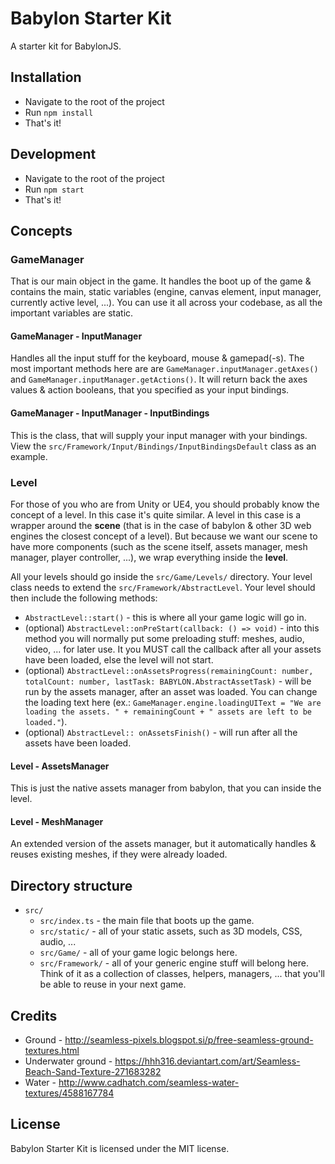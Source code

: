 # Babylon Starter Kit
A starter kit for BabylonJS.


## Installation

* Navigate to the root of the project
* Run `npm install`
* That's it!


## Development

* Navigate to the root of the project
* Run `npm start`
* That's it!


## Concepts

### GameManager

That is our main object in the game. It handles the boot up of the game & contains the main, static variables (engine, canvas element, input manager, currently active level, ...). You can use it all across your codebase, as all the important variables are static.


#### GameManager - InputManager

Handles all the input stuff for the keyboard, mouse & gamepad(-s). The most important methods here are are `GameManager.inputManager.getAxes()` and `GameManager.inputManager.getActions()`. It will return back the axes values & action booleans, that you specified as your input bindings.


#### GameManager - InputManager - InputBindings

This is the class, that will supply your input manager with your bindings. View the `src/Framework/Input/Bindings/InputBindingsDefault` class as an example.


### Level

For those of you who are from Unity or UE4, you should probably know the concept of a level. In this case it's quite similar. A level in this case is a wrapper around the **scene** (that is in the case of babylon & other 3D web engines the closest concept of a level). But because we want our scene to have more components (such as the scene itself, assets manager, mesh manager, player controller, ...), we wrap everything inside the **level**.

All your levels should go inside the `src/Game/Levels/` directory. Your level class needs to extend the `src/Framework/AbstractLevel`. Your level should then include the following methods:

* `AbstractLevel::start()` - this is where all your game logic will go in.
* (optional) `AbstractLevel::onPreStart(callback: () => void)` - into this method you will normally put some preloading stuff: meshes, audio, video, ... for later use. It you MUST call the callback after all your assets have been loaded, else the level will not start.
* (optional) `AbstractLevel::onAssetsProgress(remainingCount: number, totalCount: number, lastTask: BABYLON.AbstractAssetTask)` - will be run by the assets manager, after an asset was loaded. You can change the loading text here (ex.: `GameManager.engine.loadingUIText = "We are loading the assets. " + remainingCount + " assets are left to be loaded."`).
* (optional) `AbstractLevel:: onAssetsFinish()` - will run after all the assets have been loaded.


#### Level - AssetsManager

This is just the native assets manager from babylon, that you can inside the level.

#### Level - MeshManager

An extended version of the assets manager, but it automatically handles & reuses existing meshes, if they were already loaded.


## Directory structure

* `src/`
    * `src/index.ts` - the main file that boots up the game.
    * `src/static/` - all of your static assets, such as 3D models, CSS, audio, ...
    * `src/Game/` - all of your game logic belongs here.
    * `src/Framework/` - all of your generic engine stuff will belong here. Think of it as a collection of classes, helpers, managers, ... that you'll be able to reuse in your next game.


## Credits

* Ground - http://seamless-pixels.blogspot.si/p/free-seamless-ground-textures.html
* Underwater ground - https://hhh316.deviantart.com/art/Seamless-Beach-Sand-Texture-271683282
* Water - http://www.cadhatch.com/seamless-water-textures/4588167784


## License
Babylon Starter Kit is licensed under the MIT license.
